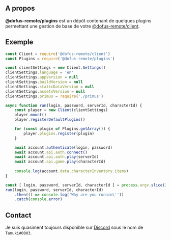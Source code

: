 ## A propos
**@dofus-remote/plugins** est un dépôt contenant de quelques plugins permettant une gestion de base de votre [@dofus-remote/client](https://github.com/dofus-remote/client).

## Exemple
```js
const Client = require('@dofus-remote/client')
const Plugins = require('@dofus-remote/plugins')

const clientSettings = new Client.Settings()
clientSettings.language = 'en'
clientSettings.appVersion = null
clientSettings.buildVersion = null
clientSettings.staticDataVersion = null
clientSettings.assetsVersion = null
clientSettings.primus = require('./primus')

async function run(login, password, serverId, characterId) {
    const player = new Client(clientSettings)
    player.mount()
    player.registerDefaultPlugins()

    for (const plugin of Plugins.getArray()) {
        player.plugins.register(plugin)
    }

    await account.authenticate(login, password)
    await account.api.auth.connect()
    await account.api.auth.play(serverId)
    await account.api.game.play(characterId)
    
    console.log(account.data.characterInventory.items)
}

const [ login, password, serverId, characterId ] = process.argv.slice(2, 6)
run(login, password, serverId, characterId)
    .then(() => console.log('Why are you runnin\''))
    .catch(console.error)
````

## Contact
Je suis quasiment toujours disponible sur [Discord](https://discordapp.com) sous le nom de `Tanuki#0003`.